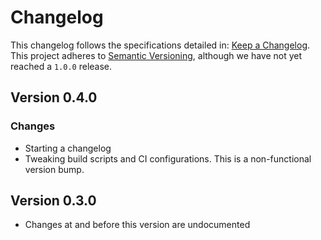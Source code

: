 # Changelog

This changelog follows the specifications detailed in: [Keep a Changelog](https://keepachangelog.com/en/1.0.0/).
This project adheres to [Semantic Versioning](https://semver.org/spec/v2.0.0.html), although we have not yet reached a `1.0.0` release.


## Version 0.4.0

### Changes
* Starting a changelog
* Tweaking build scripts and CI configurations. This is a non-functional version bump.


## Version 0.3.0

* Changes at and before this version are undocumented
